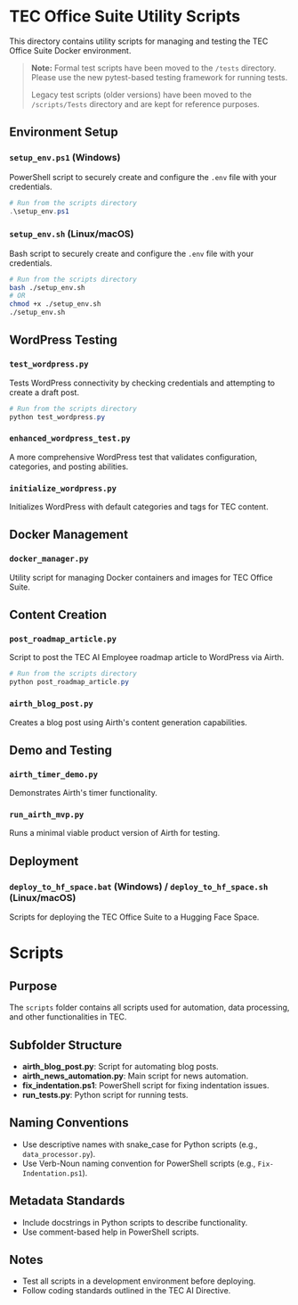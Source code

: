 # TEC Office Suite Utility Scripts

This directory contains utility scripts for managing and testing the TEC Office Suite Docker environment.

> **Note:** Formal test scripts have been moved to the `/tests` directory. Please use the new pytest-based testing framework for running tests.
> 
> Legacy test scripts (older versions) have been moved to the `/scripts/Tests` directory and are kept for reference purposes.

## Environment Setup

### `setup_env.ps1` (Windows)
PowerShell script to securely create and configure the `.env` file with your credentials.

```powershell
# Run from the scripts directory
.\setup_env.ps1
```

### `setup_env.sh` (Linux/macOS)
Bash script to securely create and configure the `.env` file with your credentials.

```bash
# Run from the scripts directory
bash ./setup_env.sh
# OR
chmod +x ./setup_env.sh
./setup_env.sh
```

## WordPress Testing

### `test_wordpress.py`
Tests WordPress connectivity by checking credentials and attempting to create a draft post.

```powershell
# Run from the scripts directory
python test_wordpress.py
```

### `enhanced_wordpress_test.py`
A more comprehensive WordPress test that validates configuration, categories, and posting abilities.

### `initialize_wordpress.py`
Initializes WordPress with default categories and tags for TEC content.

## Docker Management

### `docker_manager.py`
Utility script for managing Docker containers and images for TEC Office Suite.

## Content Creation

### `post_roadmap_article.py`
Script to post the TEC AI Employee roadmap article to WordPress via Airth.

```powershell
# Run from the scripts directory
python post_roadmap_article.py
```

### `airth_blog_post.py`
Creates a blog post using Airth's content generation capabilities.

## Demo and Testing

### `airth_timer_demo.py`
Demonstrates Airth's timer functionality.

### `run_airth_mvp.py`
Runs a minimal viable product version of Airth for testing.

## Deployment

### `deploy_to_hf_space.bat` (Windows) / `deploy_to_hf_space.sh` (Linux/macOS)
Scripts for deploying the TEC Office Suite to a Hugging Face Space.

# Scripts

## Purpose

The `scripts` folder contains all scripts used for automation, data processing, and other functionalities in TEC.

## Subfolder Structure

- **airth_blog_post.py**: Script for automating blog posts.
- **airth_news_automation.py**: Main script for news automation.
- **fix_indentation.ps1**: PowerShell script for fixing indentation issues.
- **run_tests.py**: Python script for running tests.

## Naming Conventions

- Use descriptive names with snake_case for Python scripts (e.g., `data_processor.py`).
- Use Verb-Noun naming convention for PowerShell scripts (e.g., `Fix-Indentation.ps1`).

## Metadata Standards

- Include docstrings in Python scripts to describe functionality.
- Use comment-based help in PowerShell scripts.

## Notes

- Test all scripts in a development environment before deploying.
- Follow coding standards outlined in the TEC AI Directive.
